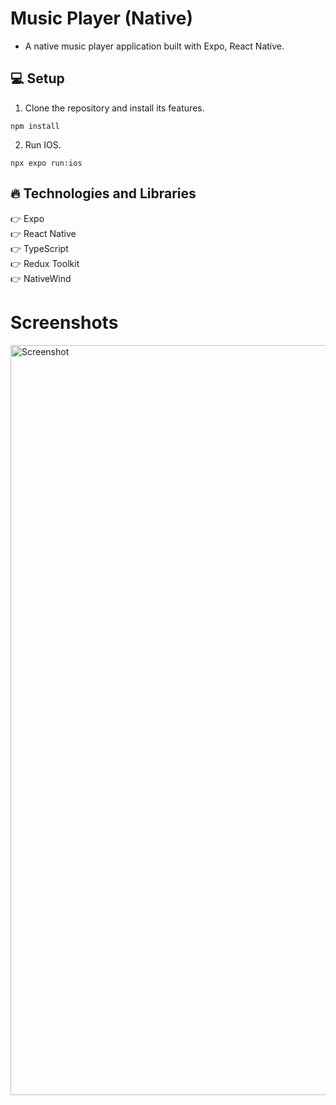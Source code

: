 # Music Player (Native)

* A native music player application built with Expo, React Native.

## :computer: Setup

1. Clone the repository and install its features.

```
npm install
```

2. Run IOS.

```
npx expo run:ios
```

## :fire: Technologies and Libraries

:point_right: Expo <br />
:point_right: React Native <br />
:point_right: TypeScript <br />
:point_right: Redux Toolkit <br />
:point_right: NativeWind <br />

# Screenshots
<p align="">
  <img src="./screenshots/ss.gif" alt="Screenshot" width="600" height="1200"/>
</p>
